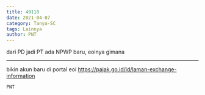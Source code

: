 ```yaml
---
title: 49110
date: 2021-04-07
category: Tanya-SC
tags: Lainnya
author: PNT
---
```


dari PD jadi PT ada NPWP baru, eoinya gimana

---

bikin akun baru di portal eoi https://pajak.go.id/id/laman-exchange-information

`PNT`
